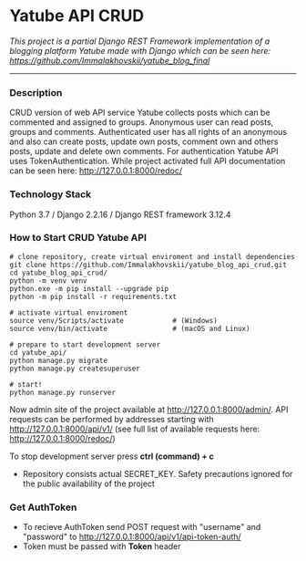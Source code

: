 # Yatube API CRUD #
*This project is a partial Django REST Framework implementation of a blogging platform Yatube made with Django which can be seen here: https://github.com/Immalakhovskii/yatube_blog_final*
****
### Description ###
CRUD version of web API service Yatube collects posts which can be commented and assigned to groups. Anonymous user can read posts, groups and comments. Authenticated user has all rights of an anonymous and also can create posts, update own posts, comment own and others posts, update and delete own comments. For authentication Yatube API uses TokenAuthentication. While project activated full API documentation can be seen here: http://127.0.0.1:8000/redoc/

### Technology Stack ###
Python 3.7 / Django 2.2.16 / Django REST framework 3.12.4

### How to Start CRUD Yatube API ###
```
# clone repository, create virtual enviroment and install dependencies
git clone https://github.com/Immalakhovskii/yatube_blog_api_crud.git
cd yatube_blog_api_crud/
python -m venv venv
python.exe -m pip install --upgrade pip
python -m pip install -r requirements.txt

# activate virtual enviroment 
source venv/Scripts/activate            # (Windows) 
source venv/bin/activate                # (macOS and Linux)

# prepare to start development server
cd yatube_api/
python manage.py migrate
python manage.py createsuperuser

# start!
python manage.py runserver
```

Now admin site of the project available at http://127.0.0.1:8000/admin/. API requests can be performed by addresses starting with http://127.0.0.1:8000/api/v1/ (see full list of available requests here: http://127.0.0.1:8000/redoc/)

To stop development server press **ctrl (command) + c**

- Repository consists actual SECRET_KEY. Safety precautions ignored for the public availability of the project

### Get AuthToken ###

- To recieve AuthToken send POST request with "username" and "password" to http://127.0.0.1:8000/api/v1/api-token-auth/
- Token must be passed with **Token** header